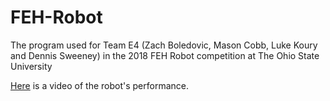 # FEH-Robot
The program used for Team E4 (Zach Boledovic, Mason Cobb, Luke Koury and Dennis Sweeney) in the 2018 FEH Robot competition at The Ohio State University

[Here](https://youtu.be/oKg_p1pnAxA) is a video of the robot's performance.
